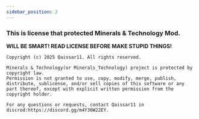 ```yaml
---
sidebar_position: 2
---
```


### This is license that protected Minerals & Technology Mod.
__WILL BE SMART! READ LICENSE BEFORE MAKE STUPID THINGS!__

```
Copyright (c) 2025 Qaissar11. All rights reserved.

Minerals & Technology(or Minerals_Technology) project is protected by copyright law.  
Permission is not granted to use, copy, modify, merge, publish, distribute, sublicense, and/or sell copies of this software or any part thereof, except with explicit written permission from the copyright holder.

For any questions or requests, contact Qaissar11 in discrod:https://discord.gg/m4Y36W22EY.
```